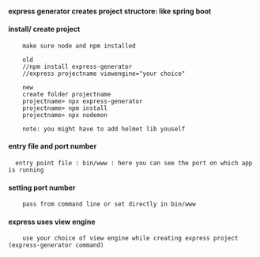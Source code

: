 #### express generator creates project structore: like spring boot

#### install/ create project

        make sure node and npm installed
        
        old
        //npm install express-generator
        //express projectname viewengine="your choice"
        
        new
        create folder projectname
        projectname> npx express-generator  
        projectname> npm install
        projectname> npx nodemon
        
        note: you might have to add helmet lib youself
        
#### entry file and port number

      entry point file : bin/www : here you can see the port on which app is running
      
#### setting port number
        
        pass from command line or set directly in bin/www
        
#### express uses view engine

        use your choice of view engine while creating express project (express-generator command)
        
      
     
